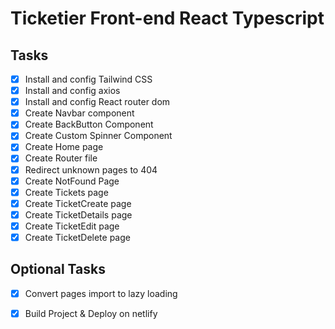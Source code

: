 # Ticketier Front-end React Typescript

## Tasks

-  [x] Install and config Tailwind CSS
-  [x] Install and config axios
-  [x] Install and config React router dom
-  [x] Create Navbar component
-  [x] Create BackButton Component
-  [x] Create Custom Spinner Component
-  [x] Create Home page
-  [x] Create Router file
-  [x] Redirect unknown pages to 404
-  [x] Create NotFound Page
-  [x] Create Tickets page
-  [x] Create TicketCreate page
-  [x] Create TicketDetails page
-  [x] Create TicketEdit page
-  [x] Create TicketDelete page

## Optional Tasks
-  [x] Convert pages import to lazy loading
-  [x] Build Project & Deploy on netlify

